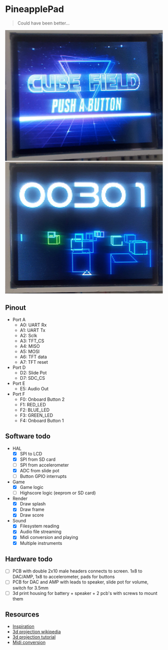 # PineapplePad
> Could have been better...

![menu](menu.jpg)
![death](death.jpg)

## Pinout

- Port A
    - A0: UART Rx
    - A1: UART Tx
    - A2: Sclk
    - A3: TFT_CS
    - A4: MISO
    - A5: MOSI
    - A6: TFT data
    - A7: TFT reset
- Port D
    - D2: Slide Pot
    - D7: SDC_CS
- Port E
    - E5: Audio Out
- Port F
    - F0: Onboard Button 2
    - F1: RED_LED
    - F2: BLUE_LED
    - F3: GREEN_LED
    - F4: Onboard Button 1

## Software todo

- HAL
    - [x] SPI to LCD
    - [x] SPI from SD card
    - [ ] SPI from accelerometer
    - [x] ADC from slide pot
    - [ ] Button GPIO interrupts
- Game
    - [x] Game logic
    - [ ] Highscore logic (eeprom or SD card)
- Render
    - [x] Draw splash
    - [x] Draw frame
    - [x] Draw score
- Sound
    - [x] Filesystem reading
    - [x] Audio file streaming
    - [x] Midi conversion and playing
    - [x] Multiple instruments

## Hardware todo

- [ ] PCB with double 2x10 male headers connects to screen. 1x8 to DAC/AMP, 1x8 to accelerometer, pads for buttons
- [ ] PCB for DAC and AMP with leads to speaker, slide pot for volume, switch for 3.5mm
- [ ] 3d print housing for battery + speaker + 2 pcb's with screws to mount them

## Resources

- [Inspiration](https://web.archive.org/web/20060615142050/http://www.flecko.net:80/cubefield.html)
- [3d projection wikipedia](https://en.wikipedia.org/wiki/3D_projection)
- [3d projection tutorial](https://www.scratchapixel.com/lessons/3d-basic-rendering/computing-pixel-coordinates-of-3d-point/mathematics-computing-2d-coordinates-of-3d-points)
- [Midi conversion](https://github.com/Tonejs/MidiConvert)
